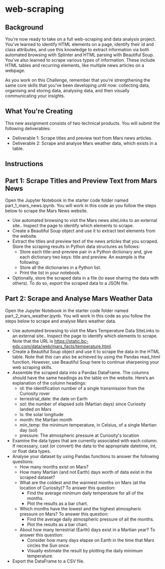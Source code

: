 # web-scraping

## Background
You’re now ready to take on a full web-scraping and data analysis project. You’ve learned to identify HTML elements on a page, identify their id and class attributes, and use this knowledge to extract information via both automated browsing with Splinter and HTML parsing with Beautiful Soup. You’ve also learned to scrape various types of information. These include HTML tables and recurring elements, like multiple news articles on a webpage.

As you work on this Challenge, remember that you’re strengthening the same core skills that you’ve been developing until now: collecting data, organising and storing data, analysing data, and then visually communicating your insights.

## What You're Creating

This new assignment consists of two technical products. You will submit the following deliverables:
- Deliverable 1: Scrape titles and preview text from Mars news articles.
- Deliverable 2: Scrape and analyse Mars weather data, which exists in a table.

## Instructions
## Part 1: Scrape Titles and Preview Text from Mars News
Open the Jupyter Notebook in the starter code folder named part_1_mars_news.ipynb. You will work in this code as you follow the steps below to scrape the Mars News website.
- Use automated browsing to visit the Mars news siteLinks to an external site.. Inspect the page to identify which elements to scrape.
- Create a Beautiful Soup object and use it to extract text elements from the website.
- Extract the titles and preview text of the news articles that you scraped. Store the scraping results in Python data structures as follows:
    - Store each title-and-preview pair in a Python dictionary and, give each dictionary two keys: title and preview. An example is the following:
    - Store all the dictionaries in a Python list.
    - Print the list in your notebook.
- Optionally, store the scraped data in a file (to ease sharing the data with others). To do so, export the scraped data to a JSON file.

## Part 2: Scrape and Analyse Mars Weather Data
Open the Jupyter Notebook in the starter code folder named part_2_mars_weather.ipynb. You will work in this code as you follow the steps below to scrape and analyse Mars weather data.
- Use automated browsing to visit the Mars Temperature Data SiteLinks to an external site.. Inspect the page to identify which elements to scrape. Note that the URL is https://static.bc-edx.com/data/web/mars_facts/temperature.html.
- Create a Beautiful Soup object and use it to scrape the data in the HTML table. Note that this can also be achieved by using the Pandas read_html function. However, use Beautiful Soup here to continue sharpening your web scraping skills.
- Assemble the scraped data into a Pandas DataFrame. The columns should have the same headings as the table on the website. Here’s an explanation of the column headings:
    - id: the identification number of a single transmission from the Curiosity rover
    - terrestrial_date: the date on Earth
    - sol: the number of elapsed sols (Martian days) since Curiosity landed on Mars
    - ls: the solar longitude
    - month: the Martian month
    - min_temp: the minimum temperature, in Celsius, of a single Martian day (sol)
    - pressure: The atmospheric pressure at Curiosity's location
- Examine the data types that are currently associated with each column. If necessary, cast (or convert) the data to the appropriate datetime, int, or float data types.
- Analyse your dataset by using Pandas functions to answer the following questions:
    - How many months exist on Mars?
    - How many Martian (and not Earth) days worth of data exist in the scraped dataset?
    - What are the coldest and the warmest months on Mars (at the location of Curiosity)? To answer this question:
        - Find the average minimum daily temperature for all of the months.
        - Plot the results as a bar chart.
    - Which months have the lowest and the highest atmospheric pressure on Mars? To answer this question:
        - Find the average daily atmospheric pressure of all the months.
        - Plot the results as a bar chart.
    - About how many terrestrial (Earth) days exist in a Martian year? To answer this question:
        - Consider how many days elapse on Earth in the time that Mars circles the Sun once.
        - Visually estimate the result by plotting the daily minimum temperature.
- Export the DataFrame to a CSV file.
